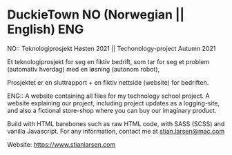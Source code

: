 # DuckieTown NO (Norwegian || English) ENG

NO::
Teknologiprosjekt Høsten 2021 || Techonology-project Autumn 2021

Et teknologiprosjekt for seg en fiktiv bedrift, som tar for seg et problem (automativ hverdag) med en løsning (autonom robot), 

Prosjektet er en sluttrapport + en fiktiv nettside (website) for bedriften. 


ENG::
A website containing all files for my technology school project. A website explaining our project, including project updates as a logging-site, and also a fictional store-shop where you can buy our imaginary product.

Build with HTML barebones such as raw HTML code, with SASS (SCSS) and vanilla Javascript. For any information, contact me at stian.larsen@mac.com




Website: https://www.stianlarsen.com
